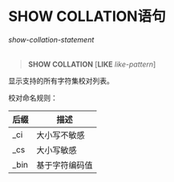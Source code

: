# SHOW COLLATION语句

###### show-collation-statement  
> **SHOW COLLATION** [**LIKE** *like-pattern*]

显示支持的所有字符集校对列表。

校对命名规则：

| 后缀 | 描述 |
| ---|--- |
| _ci | 大小写不敏感 |
| _cs | 大小写敏感 |
| _bin | 基于字符编码值 |